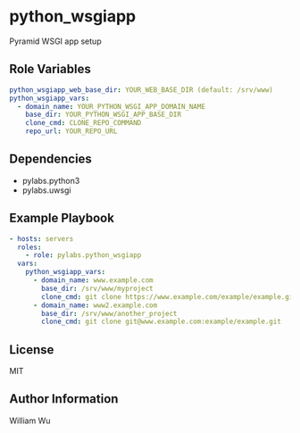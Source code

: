 python_wsgiapp
===============

Pyramid WSGI app setup

Role Variables
--------------

```yaml
python_wsgiapp_web_base_dir: YOUR_WEB_BASE_DIR (default: /srv/www)
python_wsgiapp_vars:
  - domain_name: YOUR_PYTHON_WSGI_APP_DOMAIN_NAME
    base_dir: YOUR_PYTHON_WSGI_APP_BASE_DIR
    clone_cmd: CLONE_REPO_COMMAND
    repo_url: YOUR_REPO_URL
```

Dependencies
------------

- pylabs.python3
- pylabs.uwsgi

Example Playbook
----------------

```yaml
- hosts: servers
  roles:
    - role: pylabs.python_wsgiapp
  vars:
    python_wsgiapp_vars:
      - domain_name: www.example.com
        base_dir: /srv/www/myproject
        clone_cmd: git clone https://www.example.com/example/example.git
      - domain_name: www2.example.com
        base_dir: /srv/www/another_project
        clone_cmd: git clone git@www.example.com:example/example.git
```

License
-------

MIT

Author Information
------------------

William Wu
